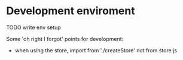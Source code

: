 # Development enviroment
TODO write env setup

Some 'oh right I forgot' points for development:
* when using the store, import from './createStore' not from store.js
